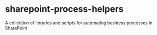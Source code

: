 sharepoint-process-helpers
==========================

A collection of libraries and scripts for automating business processes in SharePoint
